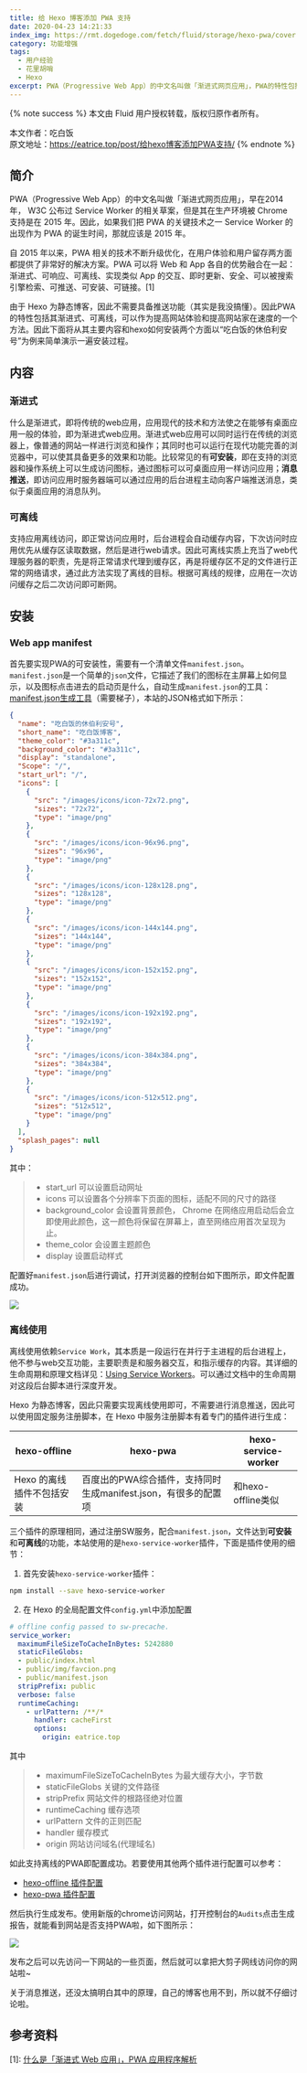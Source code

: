 ```yaml
---
title: 给 Hexo 博客添加 PWA 支持
date: 2020-04-23 14:21:33
index_img: https://rmt.dogedoge.com/fetch/fluid/storage/hexo-pwa/cover.png?w=480&fmt=webp
category: 功能增强
tags:
  - 用户经验
  - 花里胡哨
  - Hexo
excerpt: PWA（Progressive Web App）的中文名叫做「渐进式网页应用」，PWA的特性包括其渐进式、可离线，可以作为提高网站体验和提高网站家在速度的一个方法。
---
```


{% note success %}
本文由 Fluid 用户授权转载，版权归原作者所有。

本文作者：吃白饭  
原文地址：https://eatrice.top/post/给hexo博客添加PWA支持/
{% endnote %}

## 简介

PWA（Progressive Web App）的中文名叫做「渐进式网页应用」，早在2014年， W3C 公布过 Service Worker 的相关草案，但是其在生产环境被 Chrome 支持是在 2015 年。因此，如果我们把 PWA 的关键技术之一 Service Worker 的出现作为 PWA 的诞生时间，那就应该是 2015 年。

自 2015 年以来，PWA 相关的技术不断升级优化，在用户体验和用户留存两方面都提供了非常好的解决方案。PWA 可以将 Web 和 App 各自的优势融合在一起：渐进式、可响应、可离线、实现类似 App 的交互、即时更新、安全、可以被搜索引擎检索、可推送、可安装、可链接。[1]

由于 Hexo 为静态博客，因此不需要具备推送功能（其实是我没搞懂）。因此PWA的特性包括其渐进式、可离线，可以作为提高网站体验和提高网站家在速度的一个方法。因此下面将从其主要内容和hexo如何安装两个方面以“吃白饭的休伯利安号”为例来简单演示一遍安装过程。

## 内容

### 渐进式

什么是渐进式，即将传统的web应用，应用现代的技术和方法使之在能够有桌面应用一般的体验，即为渐进式web应用。渐进式web应用可以同时运行在传统的浏览器上，像普通的网站一样进行浏览和操作；其同时也可以运行在现代功能完善的浏览器中，可以使其具备更多的效果和功能。比较常见的有**可安装**，即在支持的浏览器和操作系统上可以生成访问图标，通过图标可以可桌面应用一样访问应用；**消息推送**，即访问应用时服务器端可以通过应用的后台进程主动向客户端推送消息，类似于桌面应用的消息队列。

### 可离线

支持应用离线访问，即正常访问应用时，后台进程会自动缓存内容，下次访问时应用优先从缓存区读取数据，然后是进行web请求。因此可离线实质上充当了web代理服务器的职责，先是将正常请求代理到缓存区，再是将缓存区不足的文件进行正常的网络请求，通过此方法实现了离线的目标。根据可离线的规律，应用在一次访问缓存之后二次访问即可断网。

## 安装

### Web app manifest

首先要实现PWA的可安装性，需要有一个清单文件`manifest.json`。`manifest.json`是一个简单的`json`文件，它描述了我们的图标在主屏幕上如何显示，以及图标点击进去的启动页是什么，自动生成`manifest.json`的工具：[manifest.json生成工具](https://app-manifest.firebaseapp.com/)（需要梯子），本站的JSON格式如下所示：

``` json
{
  "name": "吃白饭的休伯利安号",
  "short_name": "吃白饭博客",
  "theme_color": "#3a311c",
  "background_color": "#3a311c",
  "display": "standalone",
  "Scope": "/",
  "start_url": "/",
  "icons": [
    {
      "src": "/images/icons/icon-72x72.png",
      "sizes": "72x72",
      "type": "image/png"
    },
    {
      "src": "/images/icons/icon-96x96.png",
      "sizes": "96x96",
      "type": "image/png"
    },
    {
      "src": "/images/icons/icon-128x128.png",
      "sizes": "128x128",
      "type": "image/png"
    },
    {
      "src": "/images/icons/icon-144x144.png",
      "sizes": "144x144",
      "type": "image/png"
    },
    {
      "src": "/images/icons/icon-152x152.png",
      "sizes": "152x152",
      "type": "image/png"
    },
    {
      "src": "/images/icons/icon-192x192.png",
      "sizes": "192x192",
      "type": "image/png"
    },
    {
      "src": "/images/icons/icon-384x384.png",
      "sizes": "384x384",
      "type": "image/png"
    },
    {
      "src": "/images/icons/icon-512x512.png",
      "sizes": "512x512",
      "type": "image/png"
    }
  ],
  "splash_pages": null
}

```

其中：

> - start_url 可以设置启动网址
> - icons 可以设置各个分辨率下页面的图标，适配不同的尺寸的路径
> - background_color 会设置背景颜色， Chrome 在网络应用启动后会立即使用此颜色，这一颜色将保留在屏幕上，直至网络应用首次呈现为止。
> - theme_color 会设置主题颜色
> - display 设置启动样式

配置好`manifest.json`后进行调试，打开浏览器的控制台如下图所示，即文件配置成功。

![](https://rmt.dogedoge.com/fetch/fluid/storage/hexo-pwa/1.png?w=1280&fmt=webp)

### 离线使用

离线使用依赖`Service Work`，其本质是一段运行在并行于主进程的后台进程上，他不参与web交互功能，主要职责是和服务器交互，和指示缓存的内容。其详细的生命周期和原理文档详见：[Using Service Workers](https://developer.mozilla.org/en-US/docs/Web/API/Service_Worker_API/Using_Service_Workers)。可以通过文档中的生命周期对这段后台脚本进行深度开发。

Hexo 为静态博客，因此只需要实现离线使用即可，不需要进行消息推送，因此可以使用固定服务注册脚本，在 Hexo 中服务注册脚本有着专门的插件进行生成：

| hexo-offline | hexo-pwa | hexo-service-worker |
| --- | --- | --- |
| Hexo 的离线插件不包括安装 | 百度出的PWA综合插件，支持同时生成manifest.json，有很多的配置项 | 和hexo-offline类似 |

三个插件的原理相同，通过注册SW服务，配合`manifest.json`，文件达到**可安装**和**可离线**的功能，本站使用的是`hexo-service-worker`插件，下面是插件使用的细节：

1. 首先安装`hexo-service-worker`插件：

``` bash
npm install --save hexo-service-worker
```

2. 在 Hexo 的全局配置文件`config.yml`中添加配置

``` yaml
# offline config passed to sw-precache.
service_worker:
  maximumFileSizeToCacheInBytes: 5242880
  staticFileGlobs:
  - public/index.html
  - public/img/favcion.png
  - public/manifest.json
  stripPrefix: public
  verbose: false
  runtimeCaching:
    - urlPattern: /**/*
      handler: cacheFirst
      options:
        origin: eatrice.top
```

其中

> - maximumFileSizeToCacheInBytes 为最大缓存大小，字节数
> - staticFileGlobs 关键的文件路径
> - stripPrefix 网站文件的根路径绝对位置
> - runtimeCaching 缓存选项
> - urlPattern 文件的正则匹配
> - handler 缓存模式
> - origin 网站访问域名(代理域名)

如此支持离线的PWA即配置成功。若要使用其他两个插件进行配置可以参考：

- [hexo-offline 插件配置](https://blog.naaln.com/2017/09/hexo-with-pwa/)
- [hexo-pwa 插件配置](http://wsyks.github.io/2018/12/17/hexo%E5%8D%9A%E5%AE%A2%E9%85%8D%E7%BD%AEPWA/#%E5%AE%89%E8%A3%85hexo-pwa)

然后执行生成发布。使用新版的chrome访问网站，打开控制台的`Audits`点击生成报告，就能看到网站是否支持PWA啦，如下图所示：

![](https://rmt.dogedoge.com/fetch/fluid/storage/hexo-pwa/2.png?w=1280&fmt=webp)

发布之后可以先访问一下网站的一些页面，然后就可以拿把大剪子网线访问你的网站啦~

关于消息推送，还没太搞明白其中的原理，自己的博客也用不到，所以就不仔细讨论啦。

## 参考资料

[1]: [什么是「渐进式 Web 应用」，PWA 应用程序解析](https://www.sysgeek.cn/progressive-web-apps/)
